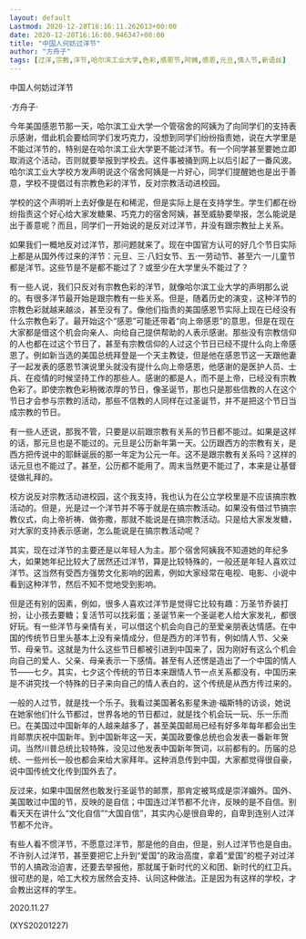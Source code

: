 ```yaml
---
layout: default
Lastmod: 2020-12-28T16:16:11.262613+00:00
date: 2020-12-28T16:16:08.946347+00:00
title: "中国人何妨过洋节"
author: "方舟子"
tags: [过洋,宗教,洋节,哈尔滨工业大学,色彩,感恩节,阿姨,感恩,元旦,情人节,新语丝]
---
```


中国人何妨过洋节

·方舟子·

今年美国感恩节那一天，哈尔滨工业大学一个管宿舍的阿姨为了向同学们的支持表示感谢，借此机会要给同学们发巧克力，没想到同学们纷纷指责她，说在大学里是不能过洋节的，特别是在哈尔滨工业大学更不能过洋节。有一个同学甚至要她立即取消这个活动，否则就要举报到学校去。这件事被捅到网上以后引起了一番风波。哈尔滨工业大学校方发声明说这个宿舍阿姨是一片好心，同学们提醒她也是出于善意，学校不提倡过有宗教色彩的洋节，反对宗教活动进校园。

学校的这个声明听上去好像是在和稀泥，但是实际上是在支持学生。学生们都在纷纷指责这个好心给大家发糖果、巧克力的宿舍阿姨，甚至威胁要举报，怎么能说是出于善意呢？而且，同学们一开始说的是反对过洋节，并没有跟宗教扯上关系。

如果我们一概地反对过洋节，那问题就来了。现在中国官方认可的好几个节日实际上都是从国外传过来的洋节：元旦、三·八妇女节、五·一劳动节、甚至六·一儿童节都是洋节。这些节是不是都不能过了？或至少在大学里头不能过了？

有一些人说，我们只反对有宗教色彩的洋节，就像哈尔滨工业大学的声明那么说的。有很多洋节最开始是跟宗教有一些关系。但是，随着历史的演变，这种洋节的宗教色彩就越来越淡，甚至没有了。像他们指责的美国感恩节实际上现在已经没有什么宗教色彩了。最开始这个“感恩”可能还带着“向上帝感恩”的意思，但是在现在大家都是借这个机会向亲人、向给自己提供帮助的人表示感谢。那些没有宗教信仰的人也都在过这个节日了，甚至有宗教信仰的人过这个节日已经不提什么向上帝感恩了。例如新当选的美国总统拜登是一个天主教徒，但是他在感恩节这一天跟他妻子一起发表的感恩节演说里头就没有提什么向上帝感恩，他感谢的是医护人员、士兵、在疫情的时候坚持工作的那些人。感谢的都是人，而不是上帝，已经没有宗教色彩了。即使宗教色彩稍微浓厚的节日，像圣诞节，那也只是那些信教的人在这个节日才会参与宗教的活动，那些不信教的人同样在过圣诞节，并不是把这个节日当成宗教的节日。

有一些人还说，那我不管，只要是以前跟宗教有关系的节日都不能过。如果是这样的话，那元旦也是不能过的。元旦是公历新年第一天。公历跟西方的宗教有关，是西方把传说中的耶稣诞辰的那一年定为公元一年。这不是跟宗教有关系吗？这样的话元旦也不能过了。甚至，公历都不能用了。周末当然更不能过了，本来是让基督徒做礼拜的。

校方说反对宗教活动进校园，这个我支持，我也认为在公立学校里是不应该搞宗教活动的。但是，光是过一个洋节并不等于就是在搞宗教活动。如果没有借过节搞宗教仪式，向上帝祈祷、做弥撒，那就不能说是在搞宗教活动。只是给大家发发糖，对大家的支持表示感谢，怎么能说是在搞宗教活动呢？

其实，现在过洋节的主要还是以年轻人为主。那个宿舍阿姨我不知道她的年纪多大，如果她年纪比较大了居然还过洋节，算是比较特殊的，一般还是年轻人喜欢过洋节。这当然有受西方强势文化影响的因素，例如大家经常在电视、电影、小说中看到这种洋节，然后不知不觉地受到影响。

但是还有别的因素，例如，很多人喜欢过洋节是觉得它比较有趣：万圣节乔装打扮，让小孩去要糖；复活节可以找彩蛋；圣诞节来一个圣诞老人给大家发礼，都很好玩。有一些洋节与亲情有关，可以借这个机会向自己的至爱亲朋表达情感。在中国的传统节日里头基本上没有亲情成分，但是西方的洋节有，例如情人节、父亲节、母亲节。这就是为什么这些节日都被引进到中国来了，因为刚好有这么个机会向自己的爱人、父亲、母亲表示一下感情。甚至有人还愣是造出了一个中国的情人节——七夕。其实，七夕这个传统的节日本来跟情人节一点关系都没有，中国历来是不讲究找一个特殊的日子来向自己的情人表白的，这个传统是从西方传过来的。

一般的人过节，就是找一个乐子。我看过美国著名影星朱迪·福斯特的访谈，她说在她家他们什么节都过，世界各地的节日都过，就是找个机会玩一玩、乐一乐而已。在美国过中国新年的人越来越多了，甚至美国邮局已经有好多年每年都会出生肖邮票庆祝中国新年。到中国新年这一天，美国政要像总统也会发表一番新年贺词。当然川普总统比较特殊，没见过他发表中国新年贺词，以前都有的。历届的总统、一些州长一般也都会来给大家拜年。这种消息传到中国，大家都觉得很自豪，说中国传统文化传到国外去了。

反过来，如果中国居然也敢发行圣诞节的邮票，那肯定被骂成是崇洋媚外。国外、美国敢过中国的节，反映的是自信；中国连过洋节都不允许，反映的是不自信。别看天天在讲什么“文化自信”“大国自信”，其实内心是很自卑的，自卑到连别人过洋节都不允许。

有些人看不惯洋节，不愿意过洋节，那是他的自由，但是，别人过洋节也是自由。不许别人过洋节，甚至要把它上升到“爱国”的政治高度，拿着“爱国”的棍子对过洋节的人搞政治迫害，还要去举报他，那就属于新时代的义和团、新时代的红卫兵。很可悲的是，哈工大校方居然会支持、认同这种做法。正是因为有这样的学校，才会教出这样的学生。

2020.11.27

(XYS20201227)

